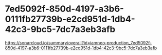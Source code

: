 # 7ed5092f-850d-4197-a3b6-0111fb27739b-e2cd951d-1db4-42c3-9bc5-7dc7a3eb3afb
https://sonarcloud.io/summary/overall?id=iamneo-production_7ed5092f-850d-4197-a3b6-0111fb27739b-e2cd951d-1db4-42c3-9bc5-7dc7a3eb3afb
